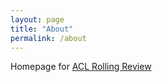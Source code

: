 ```yaml
---
layout: page
title: "About"
permalink: /about
---
```


Homepage for [ACL Rolling Review](https://aclrollingreview.org)
